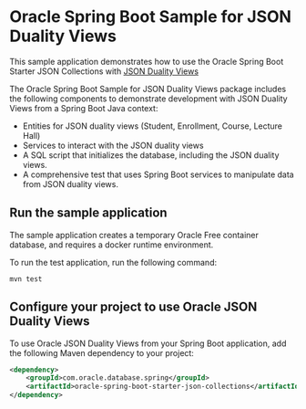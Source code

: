 # Oracle Spring Boot Sample for JSON Duality Views

This sample application demonstrates how to use the Oracle Spring Boot Starter JSON Collections with [JSON Duality Views](https://docs.oracle.com/en/database/oracle/oracle-database/23/jsnvu/overview-json-relational-duality-views.html)

The Oracle Spring Boot Sample for JSON Duality Views package includes the following components to demonstrate development with JSON Duality Views from a Spring Boot Java context:

- Entities for JSON duality views (Student, Enrollment, Course, Lecture Hall)
- Services to interact with the JSON duality views
- A SQL script that initializes the database, including the JSON duality views.
- A comprehensive test that uses Spring Boot services to manipulate data from JSON duality views.

## Run the sample application

The sample application creates a temporary Oracle Free container database, and requires a docker runtime environment.

To run the test application, run the following command:

```shell
mvn test
```

## Configure your project to use Oracle JSON Duality Views

To use Oracle JSON Duality Views from your Spring Boot application, add the following Maven dependency to your project:

```xml
<dependency>
    <groupId>com.oracle.database.spring</groupId>
    <artifactId>oracle-spring-boot-starter-json-collections</artifactId>
</dependency>
```
